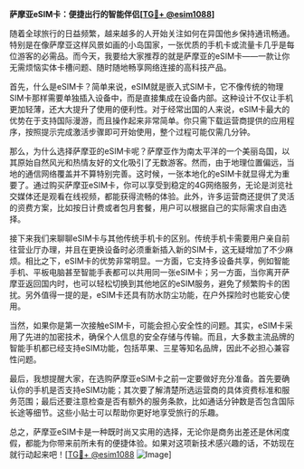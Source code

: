 **萨摩亚eSIM卡：便捷出行的智能伴侣[[TG💪+ @esim1088](https://t.me/s/esim1088)]**

随着全球旅行的日益频繁，越来越多的人开始关注如何在异国他乡保持通讯畅通。特别是在像萨摩亚这样风景如画的小岛国家，一张优质的手机卡或流量卡几乎是每位游客的必需品。而今天，我要给大家推荐的就是萨摩亚的eSIM卡——一款让你无需烦恼实体卡槽问题、随时随地畅享网络连接的高科技产品。

首先，什么是eSIM卡？简单来说，eSIM就是嵌入式SIM卡，它不像传统的物理SIM卡那样需要单独插入设备中，而是直接集成在设备内部。这种设计不仅让手机更加轻薄，还大大提升了使用的便利性。对于经常出国的人来说，eSIM卡最大的优势在于支持国际漫游，而且操作起来非常简单。你只需下载运营商提供的应用程序，按照提示完成激活步骤即可开始使用，整个过程可能仅需几分钟。

那么，为什么选择萨摩亚的eSIM卡呢？萨摩亚作为南太平洋的一个美丽岛国，以其原始自然风光和热情友好的文化吸引了无数游客。然而，由于地理位置偏远，当地的通信网络覆盖并不算特别完善。这时候，一张本地化的eSIM卡就显得尤为重要了。通过购买萨摩亚eSIM卡，你可以享受到稳定的4G网络服务，无论是浏览社交媒体还是观看在线视频，都能获得流畅的体验。此外，许多运营商还提供了灵活的资费方案，比如按日计费或者包月套餐，用户可以根据自己的实际需求自由选择。

接下来我们来聊聊eSIM卡与其他传统手机卡的区别。传统手机卡需要用户亲自前往营业厅办理，并且在更换设备时必须重新插入新的SIM卡，这无疑增加了不少麻烦。相比之下，eSIM卡的优势非常明显。一方面，它支持多设备共享，例如智能手机、平板电脑甚至智能手表都可以共用同一张eSIM卡；另一方面，当你离开萨摩亚返回国内时，也可以轻松切换到其他地区的eSIM服务，避免了频繁购卡的困扰。另外值得一提的是，eSIM卡还具有防水防尘功能，在户外探险时也能安心使用。

当然，如果你是第一次接触eSIM卡，可能会担心安全性的问题。其实，eSIM卡采用了先进的加密技术，确保个人信息的安全存储与传输。而且，大多数主流品牌的智能手机都已经支持eSIM功能，包括苹果、三星等知名品牌，因此不必担心兼容性问题。

最后，我想提醒大家，在选购萨摩亚eSIM卡之前一定要做好充分准备。首先要确认你的手机是否支持eSIM功能；其次要了解清楚所选运营商的具体资费标准和服务范围；最后还要注意检查是否有额外的服务条款，比如通话分钟数是否包含国际长途等细节。这些小贴士可以帮助你更好地享受旅行的乐趣。

总之，萨摩亚eSIM卡是一种既时尚又实用的选择，无论你是商务出差还是休闲度假，都能为你带来前所未有的便捷体验。如果对这项新技术感兴趣的话，不妨现在就行动起来吧！[[TG💪+ @esim1088](https://t.me/s/esim1088) ![Image](https://i.postimg.cc/4NQfJmqS/Snipaste-2025-05-13-00-14-12.png)]